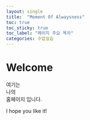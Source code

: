 ```yaml
---
layout: single
title:  "Moment Of Alwaysness"
toc: true
toc_sticky: true
toc_label: "페이지 주요 목차"
categories: 수업실습
---
```


# Welcome

여기는  
나의  
홈페이지 입니다.

I hope you like it!
